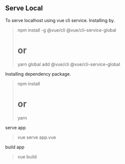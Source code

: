 ## Serve Local

To serve localhost using vue cli service.
Installing by.

> npm install -g @vue/cli @vue/cli-service-global
> # or
> yarn global add @vue/cli @vue/cli-service-global

Installing dependency package.
> npm install
> # or
> yarn

serve app
> vue serve app.vue

build app
> vue build


